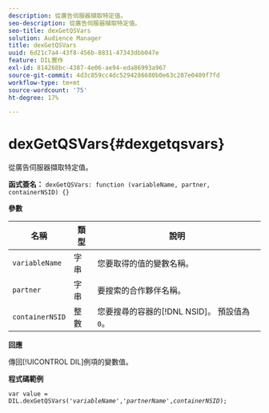 ```yaml
---
description: 從廣告伺服器擷取特定值。
seo-description: 從廣告伺服器擷取特定值。
seo-title: dexGetQSVars
solution: Audience Manager
title: dexGetQSVars
uuid: 6d21c7a4-43f8-456b-8831-47343dbb047e
feature: DIL實作
exl-id: 814268bc-4387-4e06-ae94-eda86993a967
source-git-commit: 4d3c859cc4dc5294286680b0e63c287e0409f7fd
workflow-type: tm+mt
source-wordcount: '75'
ht-degree: 17%

---
```


# dexGetQSVars{#dexgetqsvars}

從廣告伺服器擷取特定值。

**函式簽名：** `dexGetQSVars: function (variableName, partner, containerNSID) {}`

<!-- 

r_dil_get_dexqsvars.xml

 -->

**參數**

| 名稱 | 類型 | 說明 |
|---|---|---|
| `variableName` | 字串 | 您要取得的值的變數名稱。 |
| `partner` | 字串 | 要搜索的合作夥伴名稱。 |
| `containerNSID` | 整數 | 您要搜尋的容器的[!DNL NSID]。 預設值為`0`。 |

**回應**

傳回[!UICONTROL DIL]例項的變數值。

**程式碼範例**

<pre class="java"><code>var value = DIL.dexGetQSVars('<i>variableName</i>','<i>partnerName</i>',<i>containerNSID</i>);</code></pre>
